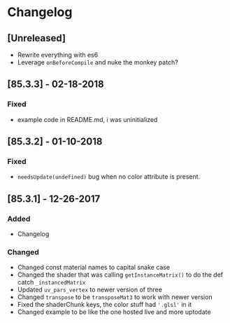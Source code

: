 # Changelog

## [Unreleased]
- Rewrite everything with es6
- Leverage `onBeforeCompile` and nuke the monkey patch?

## [85.3.3] - 02-18-2018
### Fixed
- example code in README.md, i was uninitialized

## [85.3.2] - 01-10-2018
### Fixed
- `needsUpdate(undefined)` bug when no color attribute is present. 

## [85.3.1] - 12-26-2017
### Added
- Changelog

### Changed
- Changed const material names to capital snake case
- Changed the shader that was calling `getInstanceMatrix()` to do the def catch `_instancedMatrix`
- Updated `uv_pars_vertex` to newer version of three
- Changed `transpose` to be `transposeMat3` to work with newer version
- Fixed the shaderChunk keys, the color stuff had `'.glsl'` in it
- Changed example to be like the one hosted live and more uptodate
